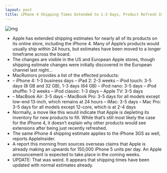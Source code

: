 ```yaml
---
layout: post
title: iPhone 4 Shipping Times Extended to 1-3 Days, Product Refresh Imminent [Updated]
---
```

![img](http://media.idownloadblog.com/wp-content/uploads/2011/09/i4-shipping-estimates-e1315492229740.png)
* Apple has extended shipping estimates for nearly all of its products on its online store, including the iPhone 4. Many of Apple’s products would usually ship within 24 hours, but estimates have been moved to a longer timeframe across the board.
* The changes are visible in the US and European Apple stores, though shipping estimate changes were initially discovered in the European channel last night…
* MacRumors provides a list of the effected products:
* – iPhone 4: 1-3 business days – iPad 2: 2-3 weeks – iPod touch: 3-5 days (8 GB and 32 GB), 1-3 days (64 GB) – iPod nano: 3-5 days – iPod shuffle: 1-2 weeks – iPod classic: 1-3 days – Apple TV: 3-5 days
* – MacBook Air: 3-5 days – MacBook Pro: 3-5 days for all models except low-end 13-inch, which remains at 24 hours – iMac: 3-5 days – Mac Pro: 3-5 days for all models except 12-core, which is at 2-4 days
* Normally, a move like this would indicate that Apple is depleting its inventory for new products to fill. While that’s still most likely the case for the iPhone 4, it doesn’t explain why other products would see extensions after being just recently refreshed.
* The same iPhone 4 shipping estimate applies to the iPhone 3GS as well, reports AppleInsider.
* A report this morning from sources overseas claims that Apple is already making an upwards for 150,000 iPhone 5 units per day. An Apple announcement is expected to take place in the coming weeks.
* UPDATE: That was weird. It appears that shipping times have been updated with normal estimates already.

